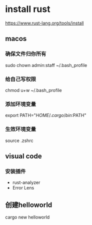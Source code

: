# install rust
https://www.rust-lang.org/tools/install
## macos
### 确保文件归你所有
sudo chown admin:staff ~/.bash_profile
### 给自己写权限
chmod u+w ~/.bash_profile
### 添加环境变量
export PATH="$HOME/.cargo/bin:$PATH"
### 生效环境变量
source .zshrc
## visual code
### 安装插件
- rust-analyzer
- Error Lens
## 创建helloworld
cargo new helloworld
